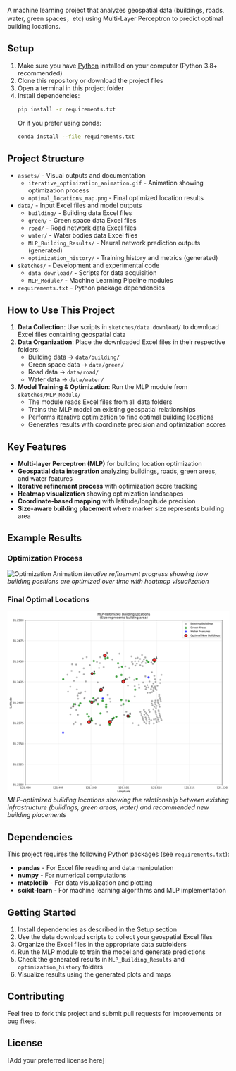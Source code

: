 A machine learning project that analyzes geospatial data (buildings, roads, water, green spaces，etc) using Multi-Layer Perceptron to predict optimal building locations.

## Setup

1. Make sure you have [Python](https://www.python.org/) installed on your computer (Python 3.8+ recommended)
2. Clone this repository or download the project files
3. Open a terminal in this project folder
4. Install dependencies:
   ```bash
   pip install -r requirements.txt
   ```
   Or if you prefer using conda:
   ```bash
   conda install --file requirements.txt
   ```

## Project Structure

- `assets/` - Visual outputs and documentation
  - `iterative_optimization_animation.gif` - Animation showing optimization process
  - `optimal_locations_map.png` - Final optimized location results
- `data/` - Input Excel files and model outputs
  - `building/` - Building data Excel files
  - `green/` - Green space data Excel files  
  - `road/` - Road network data Excel files
  - `water/` - Water bodies data Excel files
  - `MLP_Building_Results/` - Neural network prediction outputs (generated)
  - `optimization_history/` - Training history and metrics (generated)
- `sketches/` - Development and experimental code
  - `data download/` - Scripts for data acquisition
  - `MLP_Module/` - Machine Learning Pipeline modules
- `requirements.txt` - Python package dependencies

## How to Use This Project

1. **Data Collection**: Use scripts in `sketches/data download/` to download Excel files containing geospatial data
2. **Data Organization**: Place the downloaded Excel files in their respective folders:
   - Building data → `data/building/`
   - Green space data → `data/green/`
   - Road data → `data/road/`
   - Water data → `data/water/`
3. **Model Training & Optimization**: Run the MLP module from `sketches/MLP_Module/`
   - The module reads Excel files from all data folders
   - Trains the MLP model on existing geospatial relationships
   - Performs iterative optimization to find optimal building locations
   - Generates results with coordinate precision and optimization scores

## Key Features

- **Multi-layer Perceptron (MLP)** for building location optimization
- **Geospatial data integration** analyzing buildings, roads, green areas, and water features
- **Iterative refinement process** with optimization score tracking
- **Heatmap visualization** showing optimization landscapes
- **Coordinate-based mapping** with latitude/longitude precision
- **Size-aware building placement** where marker size represents building area

## Example Results

### Optimization Process
![Optimization Animation](./assets/iterative_optimization_animation.gif)
*Iterative refinement progress showing how building positions are optimized over time with heatmap visualization*

### Final Optimal Locations
![Optimal Locations](./assets/optimal_locations_map.png)
*MLP-optimized building locations showing the relationship between existing infrastructure (buildings, green areas, water) and recommended new building placements*

## Dependencies

This project requires the following Python packages (see `requirements.txt`):

- **pandas** - For Excel file reading and data manipulation
- **numpy** - For numerical computations
- **matplotlib** - For data visualization and plotting
- **scikit-learn** - For machine learning algorithms and MLP implementation

## Getting Started

1. Install dependencies as described in the Setup section
2. Use the data download scripts to collect your geospatial Excel files
3. Organize the Excel files in the appropriate data subfolders
4. Run the MLP module to train the model and generate predictions
5. Check the generated results in `MLP_Building_Results` and `optimization_history` folders
6. Visualize results using the generated plots and maps

## Contributing

Feel free to fork this project and submit pull requests for improvements or bug fixes.

## License

[Add your preferred license here]